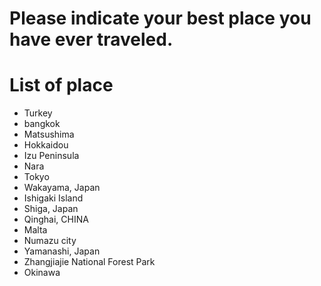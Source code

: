 # Please indicate your best place you have ever traveled.

# List of place
- Turkey
- bangkok
- Matsushima
- Hokkaidou
- Izu Peninsula
- Nara
- Tokyo
- Wakayama, Japan
- Ishigaki Island
- Shiga, Japan
- Qinghai, CHINA
- Malta
- Numazu city
- Yamanashi, Japan
- Zhangjiajie National Forest Park
- Okinawa
